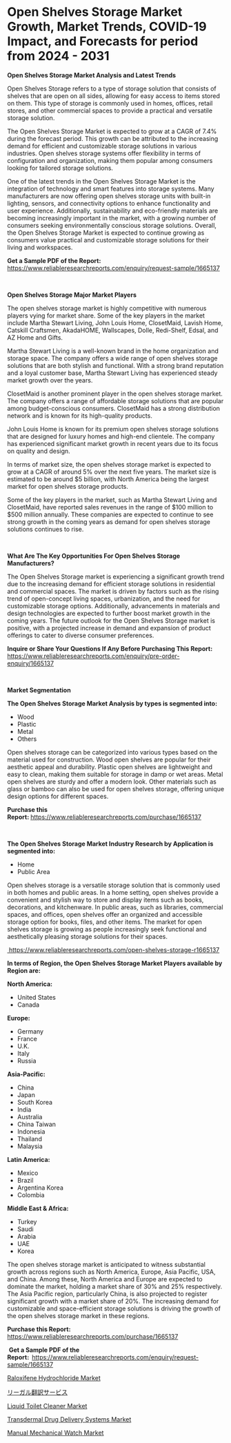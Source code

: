 <p><h1>Open Shelves Storage Market Growth, Market Trends, COVID-19 Impact, and Forecasts for period from 2024 - 2031</h1></p><p><strong>Open Shelves Storage Market Analysis and Latest Trends</strong></p>
<p><p>Open Shelves Storage refers to a type of storage solution that consists of shelves that are open on all sides, allowing for easy access to items stored on them. This type of storage is commonly used in homes, offices, retail stores, and other commercial spaces to provide a practical and versatile storage solution.</p><p>The Open Shelves Storage Market is expected to grow at a CAGR of 7.4% during the forecast period. This growth can be attributed to the increasing demand for efficient and customizable storage solutions in various industries. Open shelves storage systems offer flexibility in terms of configuration and organization, making them popular among consumers looking for tailored storage solutions.</p><p>One of the latest trends in the Open Shelves Storage Market is the integration of technology and smart features into storage systems. Many manufacturers are now offering open shelves storage units with built-in lighting, sensors, and connectivity options to enhance functionality and user experience. Additionally, sustainability and eco-friendly materials are becoming increasingly important in the market, with a growing number of consumers seeking environmentally conscious storage solutions. Overall, the Open Shelves Storage Market is expected to continue growing as consumers value practical and customizable storage solutions for their living and workspaces.</p></p>
<p><strong>Get a Sample PDF of the Report:&nbsp;</strong> <a href="https://www.reliableresearchreports.com/enquiry/request-sample/1665137">https://www.reliableresearchreports.com/enquiry/request-sample/1665137</a></p>
<p>&nbsp;</p>
<p><strong>Open Shelves Storage Major Market Players</strong></p>
<p><p>The open shelves storage market is highly competitive with numerous players vying for market share. Some of the key players in the market include Martha Stewart Living, John Louis Home, ClosetMaid, Lavish Home, Catskill Craftsmen, AkadaHOME, Wallscapes, Dolle, Redi-Shelf, Edsal, and AZ Home and Gifts.</p><p>Martha Stewart Living is a well-known brand in the home organization and storage space. The company offers a wide range of open shelves storage solutions that are both stylish and functional. With a strong brand reputation and a loyal customer base, Martha Stewart Living has experienced steady market growth over the years.</p><p>ClosetMaid is another prominent player in the open shelves storage market. The company offers a range of affordable storage solutions that are popular among budget-conscious consumers. ClosetMaid has a strong distribution network and is known for its high-quality products.</p><p>John Louis Home is known for its premium open shelves storage solutions that are designed for luxury homes and high-end clientele. The company has experienced significant market growth in recent years due to its focus on quality and design.</p><p>In terms of market size, the open shelves storage market is expected to grow at a CAGR of around 5% over the next five years. The market size is estimated to be around $5 billion, with North America being the largest market for open shelves storage products.</p><p>Some of the key players in the market, such as Martha Stewart Living and ClosetMaid, have reported sales revenues in the range of $100 million to $500 million annually. These companies are expected to continue to see strong growth in the coming years as demand for open shelves storage solutions continues to rise.</p></p>
<p>&nbsp;</p>
<p><strong>What Are The Key Opportunities For Open Shelves Storage Manufacturers?</strong></p>
<p><p>The Open Shelves Storage market is experiencing a significant growth trend due to the increasing demand for efficient storage solutions in residential and commercial spaces. The market is driven by factors such as the rising trend of open-concept living spaces, urbanization, and the need for customizable storage options. Additionally, advancements in materials and design technologies are expected to further boost market growth in the coming years. The future outlook for the Open Shelves Storage market is positive, with a projected increase in demand and expansion of product offerings to cater to diverse consumer preferences.</p></p>
<p><strong>Inquire or Share Your Questions If Any Before Purchasing This Report:</strong> <a href="https://www.reliableresearchreports.com/enquiry/pre-order-enquiry/1665137">https://www.reliableresearchreports.com/enquiry/pre-order-enquiry/1665137</a></p>
<p>&nbsp;</p>
<p><strong>Market Segmentation</strong></p>
<p><strong>The Open Shelves Storage Market Analysis by types is segmented into:</strong></p>
<p><ul><li>Wood</li><li>Plastic</li><li>Metal</li><li>Others</li></ul></p>
<p><p>Open shelves storage can be categorized into various types based on the material used for construction. Wood open shelves are popular for their aesthetic appeal and durability. Plastic open shelves are lightweight and easy to clean, making them suitable for storage in damp or wet areas. Metal open shelves are sturdy and offer a modern look. Other materials such as glass or bamboo can also be used for open shelves storage, offering unique design options for different spaces.</p></p>
<p><strong>Purchase this Report:&nbsp;</strong><a href="https://www.reliableresearchreports.com/purchase/1665137">https://www.reliableresearchreports.com/purchase/1665137</a></p>
<p>&nbsp;</p>
<p><strong>The Open Shelves Storage Market Industry Research by Application is segmented into:</strong></p>
<p><ul><li>Home</li><li>Public Area</li></ul></p>
<p><p>Open shelves storage is a versatile storage solution that is commonly used in both homes and public areas. In a home setting, open shelves provide a convenient and stylish way to store and display items such as books, decorations, and kitchenware. In public areas, such as libraries, commercial spaces, and offices, open shelves offer an organized and accessible storage option for books, files, and other items. The market for open shelves storage is growing as people increasingly seek functional and aesthetically pleasing storage solutions for their spaces.</p></p>
<p><a href="https://www.reliableresearchreports.com/open-shelves-storage-r1665137">&nbsp;https://www.reliableresearchreports.com/open-shelves-storage-r1665137</a></p>
<p><strong>In terms of Region, the Open Shelves Storage Market Players available by Region are:</strong></p>
<p>
    <p> <strong> North America: </strong>
        <ul>
            <li>United States</li>
            <li>Canada</li>
        </ul>
        </p> 
    <p> <strong> Europe: </strong>
        <ul>
            <li>Germany</li>
            <li>France</li>
            <li>U.K.</li>
            <li>Italy</li>
            <li>Russia</li>
        </ul>
        </p> 
    <p> <strong> Asia-Pacific: </strong>
        <ul>
            <li>China</li>
            <li>Japan</li>
            <li>South Korea</li>
            <li>India</li>
            <li>Australia</li>
            <li>China Taiwan</li>
            <li>Indonesia</li>
            <li>Thailand</li>
            <li>Malaysia</li>
        </ul>
        </p> 
    <p> <strong> Latin America: </strong>
        <ul>
            <li>Mexico</li>
            <li>Brazil</li>
            <li>Argentina Korea</li>
            <li>Colombia</li>
        </ul>
        </p> 
    <p> <strong> Middle East & Africa: </strong>
        <ul>
            <li>Turkey</li>
            <li>Saudi</li>
            <li>Arabia</li>
            <li>UAE</li>
            <li>Korea</li>
        </ul>
    </p>
    </p>
<p><p>The open shelves storage market is anticipated to witness substantial growth across regions such as North America, Europe, Asia Pacific, USA, and China. Among these, North America and Europe are expected to dominate the market, holding a market share of 30% and 25% respectively. The Asia Pacific region, particularly China, is also projected to register significant growth with a market share of 20%. The increasing demand for customizable and space-efficient storage solutions is driving the growth of the open shelves storage market in these regions.</p></p>
<p><strong>Purchase this Report: </strong><a href="https://www.reliableresearchreports.com/purchase/1665137">https://www.reliableresearchreports.com/purchase/1665137</a></p>
<p>&nbsp;<strong>Get a Sample PDF of the Report:&nbsp;&nbsp;</strong><a href="https://www.reliableresearchreports.com/enquiry/request-sample/1665137">https://www.reliableresearchreports.com/enquiry/request-sample/1665137</a></p>
<p><strong></strong></p>
<p><p><a href="https://www.linkedin.com/pulse/raloxifene-hydrochloride-market-insights-cagr-trends-growth-8p38e">Raloxifene Hydrochloride Market</a></p><p><a href="https://github.com/EthanMorar2011/Market-Research-Report-List-1/blob/main/290842553428.md">リーガル翻訳サービス</a></p><p><a href="https://github.com/jj19131/Market-Research-Report-List-2/blob/main/liquid-toilet-cleaner-market.md">Liquid Toilet Cleaner Market</a></p><p><a href="https://www.linkedin.com/pulse/transdermal-drug-delivery-systems-market-size-reveals-best-stpqe">Transdermal Drug Delivery Systems Market</a></p><p><a href="https://github.com/jodemen/Market-Research-Report-List-2/blob/main/manual-mechanical-watch-market.md">Manual Mechanical Watch Market</a></p></p>